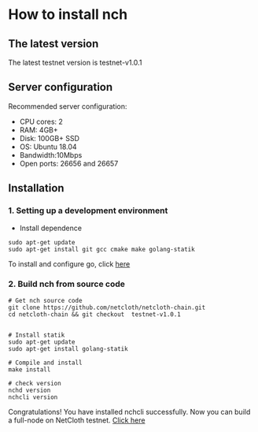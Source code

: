 # How to install nch

## The latest version

The latest  testnet version is testnet-v1.0.1

## Server configuration

Recommended server configuration:

* CPU cores: 2
* RAM: 4GB+
* Disk: 100GB+ SSD
* OS: Ubuntu 18.04
* Bandwidth:10Mbps
* Open ports: 26656 and 26657

## Installation

### 1. Setting up a development environment

* Install dependence

```shell
sudo apt-get update
sudo apt-get install git gcc cmake make golang-statik
```

To install and configure go, click [here](../software/go-install.md)

### 2. Build nch from source code

```shell 
# Get nch source code
git clone https://github.com/netcloth/netcloth-chain.git
cd netcloth-chain && git checkout  testnet-v1.0.1


# Install statik
sudo apt-get update
sudo apt-get install golang-statik

# Compile and install
make install

# check version
nchd version
nchcli version
```

Congratulations! You have installed nchcli successfully. Now you can build a full-node on NetCloth testnet. [Click here](../get-started/how-to-join-testnet.md)
